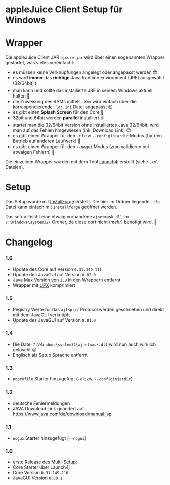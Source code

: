 # appleJuice Client Setup für Windows

# Wrapper
Die appleJuice Client JAR `ajcore.jar` wird über einen sogenannten Wrapper gestartet, was vieles vereinfacht:

- es müssen keine Verknüpfungen angelegt oder angepasst werden :sunglasses:
- es wird **immer** das **richtige** Java Runtime Environment (JRE) ausgewählt (32/64bit) :exclamation:
- man kann und sollte das installierte JRE in seinem Windows aktuell halten :dizzy:
- die Zuweisung des RAMs mittels `-Xmx` wird einfach über die korrespondierende `.l4j.ini` Datei angepasst :heart_eyes:
- es gibt einen **Splash Screen** für den Core :rocket: 
- 32bit und 64bit werden **parallel** installiert :v:
- startet man die 32/64bit Version ohne installiertes Java 32/64bit, wird man auf das Fehlen hingewiesen (inkl Download Link) :wink:
- es gibt einen Wrapper für den `-c` bzw `--configinjardir` Modus (für den Betrieb auf anderen Laufwerk) :floppy_disk:
- es gibt einen Wrapper für den `--nogui` Modus (zum validieren bei etwaigen Fehlern) :bug:

Die einzelnen Wrapper wurden mit dem Tool [Launch4j](http://launch4j.sourceforge.net) erstellt (siehe `.xml` Dateien).

# Setup

Das Setup wurde mit [InstallForge](https://installforge.net) erstellt.
Die hier im Ordner liegende `.ifp` Datei kann einfach mit `Installforge` geöffnet werden.

Das setup löscht eine etwaig vorhandene `ajnetmask.dll` im `?:\Windows\system32\` Ordner, da diese dort nicht (_mehr_) benötigt wird. :put_litter_in_its_place: 

# Changelog

### 1.6
- Update des Core auf Version `0.31.149.111`
- Update des JavaGUI auf Version `0.82.0`
- Java Max Version von `1.8` in den Wrappern entfernt
- Wrapper mit [UPX](https://upx.github.io/) komprimiert


### 1.5
- Registry Werte für das `ajfsp://` Protocol werden geschrieben und direkt mit dem JavaGUI verknüpft
- Update des JavaGUI auf Version `0.81.0`  

### 1.4
- Die Datei `?:\Windows\system32\ajnetmask.dll` wird nun auch wirklich gelöscht :wink:
- Englisch als Setup Sprache entfernt

### 1.3
- `noprofile` Starter hinzugefügt (`-c` bzw. `--configinjardir`)

### 1.2
- deutsche Fehlermeldungen
- JAVA Download Link geändert auf https://www.java.com/de/download/manual.jsp

### 1.1
- `nogui` Starter hinzugefügt (`--nogui`)
 
### 1.0
- erste Release des Multi-Setup:
- Core Starter über Launch4j
- Core Version `0.31.149.110`
- JavaGUI Version `0.80.1`


